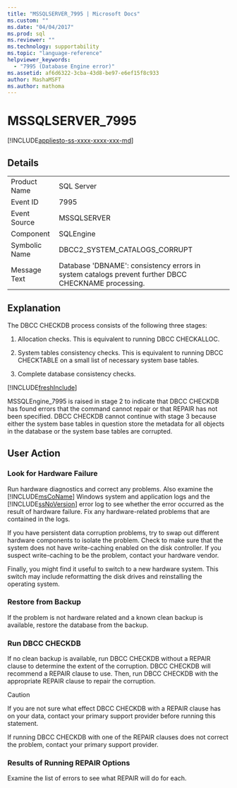 ```yaml
---
title: "MSSQLSERVER_7995 | Microsoft Docs"
ms.custom: ""
ms.date: "04/04/2017"
ms.prod: sql
ms.reviewer: ""
ms.technology: supportability
ms.topic: "language-reference"
helpviewer_keywords: 
  - "7995 (Database Engine error)"
ms.assetid: af6d6322-3cba-43d8-be97-e6ef15f8c933
author: MashaMSFT
ms.author: mathoma
---
```

# MSSQLSERVER_7995
[!INCLUDE[appliesto-ss-xxxx-xxxx-xxx-md](../../includes/appliesto-ss-xxxx-xxxx-xxx-md.md)]
  
## Details  
  
|||  
|-|-|  
|Product Name|SQL Server|  
|Event ID|7995|  
|Event Source|MSSQLSERVER|  
|Component|SQLEngine|  
|Symbolic Name|DBCC2_SYSTEM_CATALOGS_CORRUPT|  
|Message Text|Database 'DBNAME': consistency errors in system catalogs prevent further DBCC CHECKNAME processing.|  
  
## Explanation  
The DBCC CHECKDB process consists of the following three stages:  
  
1.  Allocation checks. This is equivalent to running DBCC CHECKALLOC.  
  
2.  System tables consistency checks. This is equivalent to running DBCC CHECKTABLE on a small list of necessary system base tables.  
  
3.  Complete database consistency checks.  

[!INCLUDE[freshInclude](../../includes/paragraph-content/fresh-note-steps-feedback.md)]

MSSQLEngine_7995 is raised in stage 2 to indicate that DBCC CHECKDB has found errors that the command cannot repair or that REPAIR has not been specified. DBCC CHECKDB cannot continue with stage 3 because either the system base tables in question store the metadata for all objects in the database or the system base tables are corrupted.  
  
## User Action  
  
### Look for Hardware Failure  
Run hardware diagnostics and correct any problems. Also examine the [!INCLUDE[msCoName](../../includes/msconame-md.md)] Windows system and application logs and the [!INCLUDE[ssNoVersion](../../includes/ssnoversion-md.md)] error log to see whether the error occurred as the result of hardware failure. Fix any hardware-related problems that are contained in the logs.  
  
If you have persistent data corruption problems, try to swap out different hardware components to isolate the problem. Check to make sure that the system does not have write-caching enabled on the disk controller. If you suspect write-caching to be the problem, contact your hardware vendor.  
  
Finally, you might find it useful to switch to a new hardware system. This switch may include reformatting the disk drives and reinstalling the operating system.  
  
### Restore from Backup  
If the problem is not hardware related and a known clean backup is available, restore the database from the backup.  
  
### Run DBCC CHECKDB  
If no clean backup is available, run DBCC CHECKDB without a REPAIR clause to determine the extent of the corruption. DBCC CHECKDB will recommend a REPAIR clause to use. Then, run DBCC CHECKDB with the appropriate REPAIR clause to repair the corruption.  
  
> [!CAUTION]  
> If you are not sure what effect DBCC CHECKDB with a REPAIR clause has on your data, contact your primary support provider before running this statement.  
  
If running DBCC CHECKDB with one of the REPAIR clauses does not correct the problem, contact your primary support provider.  
  
### Results of Running REPAIR Options  
Examine the list of errors to see what REPAIR will do for each.  
  
